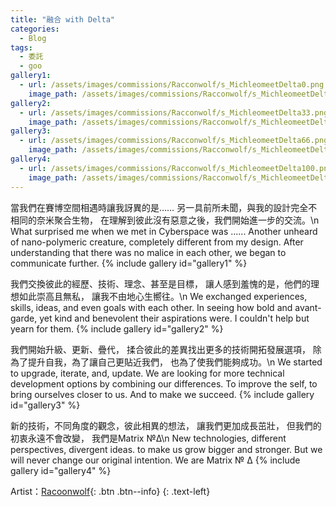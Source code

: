 ```yaml
---
title: "融合 with Delta"
categories:
  - Blog
tags:
  - 委託
  - goo
gallery1:
  - url: /assets/images/commissions/Racconwolf/s_MichleomeetDelta0.png
    image_path: /assets/images/commissions/Racconwolf/s_MichleomeetDelta0.png
gallery2:
  - url: /assets/images/commissions/Racconwolf/s_MichleomeetDelta33.png
    image_path: /assets/images/commissions/Racconwolf/s_MichleomeetDelta33.png
gallery3:
  - url: /assets/images/commissions/Racconwolf/s_MichleomeetDelta66.png
    image_path: /assets/images/commissions/Racconwolf/s_MichleomeetDelta66.png
gallery4:
  - url: /assets/images/commissions/Racconwolf/s_MichleomeetDelta100.png
    image_path: /assets/images/commissions/Racconwolf/s_MichleomeetDelta100.png
---
```


當我們在賽博空間相遇時讓我訝異的是……
另一具前所未聞，與我的設計完全不相同的奈米聚合生物，
在理解到彼此沒有惡意之後，我們開始進一步的交流。\n
What surprised me when we met in Cyberspace was ......
Another unheard of nano-polymeric creature, completely different from my design.
After understanding that there was no malice in each other, we began to communicate further.
{% include gallery id="gallery1" %}

我們交換彼此的經歷、技術、理念、甚至是目標，
讓人感到羞愧的是，他們的理想如此崇高且無私，
讓我不由地心生嚮往。\n
We exchanged experiences, skills, ideas, and even goals with each other.
In seeing how bold and avant-garde, yet kind and benevolent their aspirations were.
I couldn't help but yearn for them.
{% include gallery id="gallery2" %}

我們開始升級、更新、疊代，
揉合彼此的差異找出更多的技術開拓發展選項，
除為了提升自我，為了讓自己更貼近我們，
也為了使我們能夠成功。\n
We started to upgrade, iterate, and, update.
We are looking for more technical development options by combining our differences.
To improve the self, to bring ourselves closer to us.
And to make we succeed.
{% include gallery id="gallery3" %}

新的技術，不同角度的觀念，彼此相異的想法，
讓我們更加成長茁壯，
但我們的初衷永遠不會改變，
我們是Matrix №Δ\n
New technologies, different perspectives, divergent ideas.
to make us grow bigger and stronger.
But we will never change our original intention.
We are Matrix № Δ
{% include gallery id="gallery4" %}

Artist：[Racoonwolf](https://mobile.twitter.com/racoonwolf){: .btn .btn--info}
{: .text-left}
